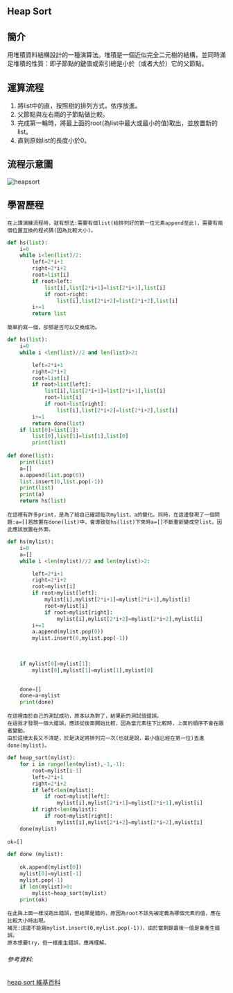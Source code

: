 ## Heap Sort 

## 簡介
用堆積資料結構設計的一種演算法。堆積是一個近似完全二元樹的結構，並同時滿足堆積的性質：即子節點的鍵值或索引總是小於（或者大於）它的父節點。

## 運算流程
1. 將list中的直，按照樹的排列方式，依序放進。
2. 父節點與左右兩的子節點做比較。
3. 完成第一輪時，將最上面的root(為list中最大或最小的值)取出，並放置新的list。
4. 直到原始list的長度小於0。

## 流程示意圖
![heapsort](https://github.com/tzuying0312/Learning-Code/blob/master/photo/heapsort.png)

## 學習歷程
    在上課演練流程時，就有想法:需要有個list(給排列好的第一位元素append至此)，需要有兩個位置互換的程式碼(因為比較大小)。
```python
def hs(list):
    i=0
    while i<len(list)/2:
        left=2*i+1
        right=2*i+2
        root=list[i]
        if root>left:
            list[i],list[2*i+1]=list[2*i+1],list[i]
            if root>right:
                list[i],list[2*i+2]=list[2*i+2],list[i]
        i+=1
        return list
```
    簡單的寫一個，卻鄧是否可以交換成功。
    
```python
def hs(list):
    i=0
    while i <len(list)//2 and len(list)>2:

        left=2*i+1
        right=2*i+2
        root=list[i]
        if root>list[left]:
            list[i],list[2*i+1]=list[2*i+1],list[i]
            root=list[i]
            if root>list[right]:
                list[i],list[2*i+2]=list[2*i+2],list[i]
        i+=1
        return done(list)
    if list[0]>list[1]:
        list[0],list[1]=list[1],list[0]
        print(list)
    
def done(list):
    print(list)
    a=[]
    a.append(list.pop(0))
    list.insert(0,list.pop(-1))
    print(list)
    print(a)
    return hs(list)
```
    在這裡有許多print，是為了給自己確認每次mylist、a的變化。同時，在這邊發現了一個問題:a=[]若放置在done(list)中，會導致從hs(list)下來時a=[]不斷重新變成空list。因此應該放置在外面。
    
```python
def hs(mylist):
    i=0
    a=[]
    while i <len(mylist)//2 and len(mylist)>2:

        left=2*i+1
        right=2*i+2
        root=mylist[i]
        if root>mylist[left]:
            mylist[i],mylist[2*i+1]=mylist[2*i+1],mylist[i]
            root=mylist[i]
            if root>mylist[right]:
                mylist[i],mylist[2*i+2]=mylist[2*i+2],mylist[i]
        i+=1
        a.append(mylist.pop(0))
        mylist.insert(0,mylist.pop(-1))

        
        
    if mylist[0]>mylist[1]:
        mylist[0],mylist[1]=mylist[1],mylist[0]

        
    done=[]
    done=a+mylist
    print(done)
```
    在這裡由於自己的測試成功，原本以為對了，結果新的測試值錯誤。
    在這我才發現一個大錯誤，應該從後面開始比較，因為當元素往下比較時，上面的順序不會在跟者變動。
    由於這樣太長又不清楚，於是決定將排列完一次(也就是說，最小值已經在第一位)丟進done(mylist)。
 
```python
def heap_sort(mylist):
    for i in range(len(mylist),-1,-1):
        root=mylist[i-1]
        left=2*i+1
        right=2*i+2
        if left<len(mylist):
            if root>mylist[left]: 
                mylist[i],mylist[2*i+1]=mylist[2*i+1],mylist[i]
        if right<len(mylist):
            if root>mylist[right]:
                mylist[i],mylist[2*i+2]=mylist[2*i+2],mylist[i]
    done(mylist)
    
ok=[]

def done (mylist):
    
    ok.append(mylist[0])
    mylist[0]=mylist[-1]
    mylist.pop(-1)
    if len(mylist)>0:
        mylist=heap_sort(mylist)
    print(ok) 
```
    在此與上面一樣沒跑出錯誤，但結果是錯的，原因為root不該先被定義為哪個元素的值，應在比較大小時出現。
    補充:這邊不能寫mylist.insert(0,mylist.pop(-1))，由於當剩餘最後一值是會產生錯誤。
    原本想要try，但一樣產生錯誤，應再理解。
    

###### 參考資料:
[heap sort 維基百科](https://zh.wikipedia.org/wiki/%E5%A0%86%E6%8E%92%E5%BA%8F)

